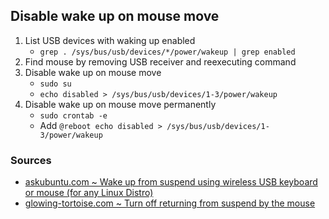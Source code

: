 ## Disable wake up on mouse move

1. List USB devices with waking up enabled
    - `grep . /sys/bus/usb/devices/*/power/wakeup | grep enabled`
1. Find mouse by removing USB receiver and reexecuting command
1. Disable wake up on mouse move
    - `sudo su`
    - `echo disabled > /sys/bus/usb/devices/1-3/power/wakeup`
1. Disable wake up on mouse move permanently
    - `sudo crontab -e`
    - Add `@reboot echo disabled > /sys/bus/usb/devices/1-3/power/wakeup`

### Sources

- [askubuntu.com ~ Wake up from suspend using wireless USB keyboard or mouse (for any Linux Distro)](https://askubuntu.com/a/848699)
- [glowing-tortoise.com ~ Turn off returning from suspend by the mouse](https://glowing-tortoise.com/en/archives/171)
